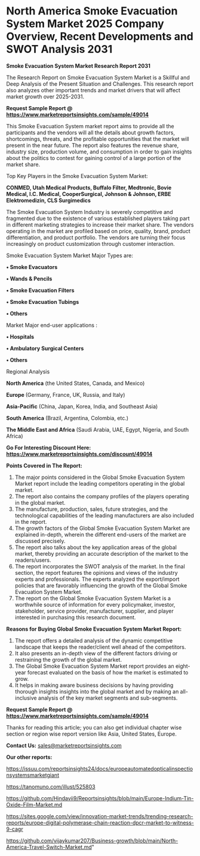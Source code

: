 # North America Smoke Evacuation System Market 2025 Company Overview, Recent Developments and SWOT Analysis 2031

<strong>Smoke Evacuation System Market Research Report 2031</strong>

The Research Report on Smoke Evacuation System Market is a Skillful and Deep Analysis of the Present Situation and Challenges. This research report also analyzes other important trends and market drivers that will affect market growth over 2025-2031.

<strong>Request Sample Report @ <a href=https://www.marketreportsinsights.com/sample/49014>https://www.marketreportsinsights.com/sample/49014</a></strong>

This Smoke Evacuation System market report aims to provide all the participants and the vendors will all the details about growth factors, shortcomings, threats, and the profitable opportunities that the market will present in the near future. The report also features the revenue share, industry size, production volume, and consumption in order to gain insights about the politics to contest for gaining control of a large portion of the market share.

Top Key Players in the Smoke Evacuation System Market:

<strong>CONMED, Utah Medical Products, Buffalo Filter, Medtronic, Bovie Medical, I.C. Medical, CooperSurgical, Johnson & Johnson, ERBE Elektromedizin, CLS Surgimedics</strong>

The Smoke Evacuation System Industry is severely competitive and fragmented due to the existence of various established players taking part in different marketing strategies to increase their market share. The vendors operating in the market are profiled based on price, quality, brand, product differentiation, and product portfolio. The vendors are turning their focus increasingly on product customization through customer interaction.

Smoke Evacuation System Market Major Types are:

<strong>•  Smoke Evacuators

•  Wands & Pencils

•  Smoke Evacuation Filters

•  Smoke Evacuation Tubings

•  Others</strong>

Market Major end-user applications :

<strong>•  Hospitals

•  Ambulatory Surgical Centers

•  Others</strong>

Regional Analysis

</u><strong><b>North America</b></strong> (the United States, Canada, and Mexico)

<strong><b>Europe </b></strong>(Germany, France, UK, Russia, and Italy)

<strong><b>Asia-Pacific</b></strong> (China, Japan, Korea, India, and Southeast Asia)

<strong><b>South America</b></strong> (Brazil, Argentina, Colombia, etc.)

<strong><b>The Middle East and Africa</b></strong> (Saudi Arabia, UAE, Egypt, Nigeria, and South Africa)

<strong>Go For Interesting Discount Here: <a href=https://www.marketreportsinsights.com/discount/49014>https://www.marketreportsinsights.com/discount/49014</a></strong>

<strong>Points Covered in The Report:</strong>
<ol>
  <li>The major points considered in the Global Smoke Evacuation System Market report include the leading competitors operating in the global market.</li>
  <li>The report also contains the company profiles of the players operating in the global market.</li>
  <li>The manufacture, production, sales, future strategies, and the technological capabilities of the leading manufacturers are also included in the report.</li>
  <li>The growth factors of the Global Smoke Evacuation System Market are explained in-depth, wherein the different end-users of the market are discussed precisely.</li>
  <li>The report also talks about the key application areas of the global market, thereby providing an accurate description of the market to the readers/users.</li>
  <li>The report incorporates the SWOT analysis of the market. In the final section, the report features the opinions and views of the industry experts and professionals. The experts analyzed the export/import policies that are favorably influencing the growth of the Global Smoke Evacuation System Market.</li>
  <li>The report on the Global Smoke Evacuation System Market is a worthwhile source of information for every policymaker, investor, stakeholder, service provider, manufacturer, supplier, and player interested in purchasing this research document.</li>
</ol>
<strong>Reasons for Buying Global Smoke Evacuation System Market Report:</strong>

<ol>
  <li>The report offers a detailed analysis of the dynamic competitive landscape that keeps the reader/client well ahead of the competitors.</li>
  <li>It also presents an in-depth view of the different factors driving or restraining the growth of the global market.</li>
  <li>The Global Smoke Evacuation System Market report provides an eight-year forecast evaluated on the basis of how the market is estimated to grow.</li>
  <li>It helps in making aware business decisions by having providing thorough insights insights into the global market and by making an all-inclusive analysis of the key market segments and sub-segments.</li>
</ol>
<strong>Request Sample Report @ <a href=https://www.marketreportsinsights.com/sample/49014>https://www.marketreportsinsights.com/sample/49014</a></strong>


Thanks for reading this article; you can also get individual chapter wise section or region wise report version like Asia, United States, Europe.

<strong>Contact Us:</strong>
sales@marketreportsinsights.com

<strong>Our other reports:</strong>

<a href=https://issuu.com/reportsinsights24/docs/europeautomatedopticalinspectionsystemsmarketgiant>https://issuu.com/reportsinsights24/docs/europeautomatedopticalinspectionsystemsmarketgiant</a>

<a href=https://tanomuno.com/illust/525803>https://tanomuno.com/illust/525803</a>

<a href=https://github.com/Hindavii9/Reportsinsights/blob/main/Europe-Indium-Tin-Oxide-Film-Market.md>https://github.com/Hindavii9/Reportsinsights/blob/main/Europe-Indium-Tin-Oxide-Film-Market.md</a>

<a href=https://sites.google.com/view/innovation-market-trends/trending-research-reports/europe-digital-polymerase-chain-reaction-dpcr-market-to-witness-9-cagr>https://sites.google.com/view/innovation-market-trends/trending-research-reports/europe-digital-polymerase-chain-reaction-dpcr-market-to-witness-9-cagr</a>

<a href=https://github.com/vijaykumar207/Business-growth/blob/main/North-America-Travel-Switch-Market.md>https://github.com/vijaykumar207/Business-growth/blob/main/North-America-Travel-Switch-Market.md</a>"
